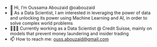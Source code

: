 - 👋 Hi, I’m Oussama Abouzaid @oabouzaid
- 👀 As a Data Scientist, I am interested in leveraging the power of data and unlocking its power using Machine Learning and AI, in order to solve complex world problems
- 👨🏻‍💻 Currently working as a Data Scientist @ Credit Suisse, mainly on models that prevent money laundering and insider trading  
- 📫 How to reach me: ouss.abouzaid@gmail.com

<!---
oabouzaid/oabouzaid is a ✨ special ✨ repository because its `README.md` (this file) appears on your GitHub profile.
You can click the Preview link to take a look at your changes.
--->
